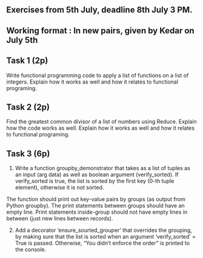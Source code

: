 ## Exercises from 5th July, deadline 8th July 3 PM. 
## Working format : In new pairs, given by Kedar on July 5th



## Task 1 (2p)

Write functional programming code to apply a list of functions on a list of integers. Explain how it works as well and how it relates to functional programing.

## Task 2 (2p)

Find the greatest common divisor of a list of numbers using Reduce. Explain how the code works as well. Explain how it works as well and how it relates to functional programing.


## Task 3 (6p)

1. Write a function groupby_demonstrator that takes as a list of tuples as an input (arg data) as well as boolean argument (verify_sorted). If verify_sorted is true, the list is sorted by the first key (0-th tuple element), otherwise it is not sorted.

The function should print out key-value pairs by groups (as output from Python groupby). The print statements between groups should have an empty line. Print statements inside-group should not have empty lines in between (just new lines between records).

2. Add a decorator ‘ensure_sourted_grouper’ that overrides the grouping, by making sure that the list is sorted when an argument ‘verify_sorted’ = True is passed. Otherwise, “You didn’t enforce the order” is printed to the console.

